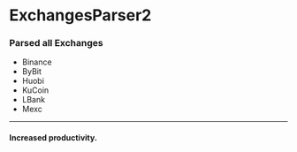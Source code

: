 # ExchangesParser2

### Parsed all Exchanges

- Binance
- ByBit
- Huobi
- KuCoin
- LBank
- Mexc

<hr>

#### Increased productivity.